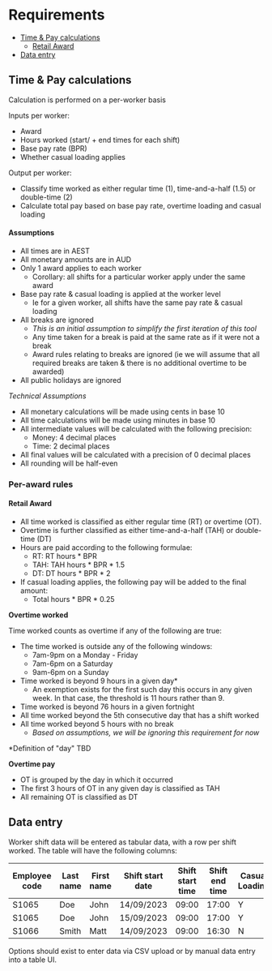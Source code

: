 # Requirements

- [Time & Pay calculations](#time--pay-calculations)
  - [Retail Award](#retail-award)
- [Data entry](#data-entry)

## Time & Pay calculations

Calculation is performed on a per-worker basis

Inputs per worker:

- Award
- Hours worked (start/ + end times for each shift)
- Base pay rate (BPR)
- Whether casual loading applies

Output per worker:

- Classify time worked as either regular time (1), time-and-a-half (1.5) or double-time (2)
- Calculate total pay based on base pay rate, overtime loading and casual loading

#### Assumptions

- All times are in AEST
- All monetary amounts are in AUD
- Only 1 award applies to each worker
  - Corollary: all shifts for a particular worker apply under the same award
- Base pay rate & casual loading is applied at the worker level
  - Ie for a given worker, all shifts have the same pay rate & casual loading
- All breaks are ignored
  - *This is an initial assumption to simplify the first iteration of this tool*
  - Any time taken for a break is paid at the same rate as if it were not a break
  - Award rules relating to breaks are ignored (ie we will assume that all required breaks are taken & there is no
  additional overtime to be awarded)
- All public holidays are ignored

*Technical Assumptions*

- All monetary calculations will be made using cents in base 10
- All time calculations will be made using minutes in base 10
- All intermediate values will be calculated with the following precision:
  - Money: 4 decimal places
  - Time: 2 decimal places
- All final values will be calculated with a precision of 0 decimal places
- All rounding will be half-even

### Per-award rules

#### Retail Award

- All time worked is classified as either regular time (RT) or overtime (OT).
- Overtime is further classified as either time-and-a-half (TAH) or double-time (DT)
- Hours are paid according to the following formulae:
  - RT: RT hours * BPR
  - TAH: TAH hours * BPR * 1.5
  - DT: DT hours * BPR * 2
- If casual loading applies, the following pay will be added to the final amount:
  - Total hours * BPR * 0.25

**Overtime worked**

Time worked counts as overtime if any of the following are true:

- The time worked is outside any of the following windows:
  - 7am-9pm on a Monday - Friday
  - 7am-6pm on a Saturday
  - 9am-6pm on a Sunday
- Time worked is beyond 9 hours in a given day*
  - An exemption exists for the first such day this occurs in any given week. In that case, the threshold is 11 hours
rather than 9.
- Time worked is beyond 76 hours in a given fortnight
- All time worked beyond the 5th consecutive day that has a shift worked
- All time worked beyond 5 hours with no break
  - *Based on assumptions, we will be ignoring this requirement for now*

*Definition of "day" TBD

**Overtime pay**

- OT is grouped by the day in which it occurred
- The first 3 hours of OT in any given day is classified as TAH
- All remaining OT is classified as DT

## Data entry

Worker shift data will be entered as tabular data, with a row per shift worked. The table will have the following
columns:

| Employee code | Last name | First name | Shift start date | Shift start time | Shift end time | Casual Loading |
|--|--|--|--|--|--|--|
| S1065 | Doe | John | 14/09/2023 | 09:00 | 17:00 | Y |
| S1065 | Doe | John | 15/09/2023 | 09:00 | 17:00 | Y |
| S1066 | Smith | Matt | 14/09/2023 | 09:00 | 16:30 | N |

Options should exist to enter data via CSV upload or by manual data entry into a table UI.
